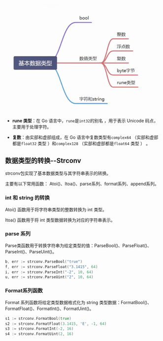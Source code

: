 ![image-20250525161542449](images/image-20250525161542449.png)

- **rune 类型**：在 Go 语言中，`rune`是`int32`的别名 ，用于表示 Unicode 码点，主要用于处理字符。

- **复数**：由实部和虚部组成，在 Go 语言中复数类型有`complex64` （实部和虚部都是`float32` 类型 ）和`complex128` （实部和虚部都是`float64` 类型 ） 。

## 数据类型的转换--Strconv

strconv包实现了基本数据类型与其字符串表示的转换。

主要有以下常用函数： Atoi()、Itoa()、parse系列、format系列、append系列。

### int 和 string 的转换

Atoi() 函数用于将字符串类型的整数转换为 int 类型。

Itoa() 函数用于将 int 类型数据转换为对应的字符串表示。

### parse 系列

Parse类函数用于转换字符串为给定类型的值：ParseBool()、ParseFloat()、ParseInt()、ParseUint()。

```go
b, err := strconv.ParseBool("true")
f, err := strconv.ParseFloat("3.1415", 64)
i, err := strconv.ParseInt("-2", 10, 64)
u, err := strconv.ParseUint("2", 10, 64)
```

### Format系列函数

Format 系列函数将给定类型数据格式化为 string 类型数据：FormatBool()、FormatFloat()、FormatInt()、FormatUint()。

```go
s1 := strconv.FormatBool(true)
s2 := strconv.FormatFloat(3.1415, 'E', -1, 64)
s3 := strconv.FormatInt(-2, 16)
s4 := strconv.FormatUint(2, 16)
```

